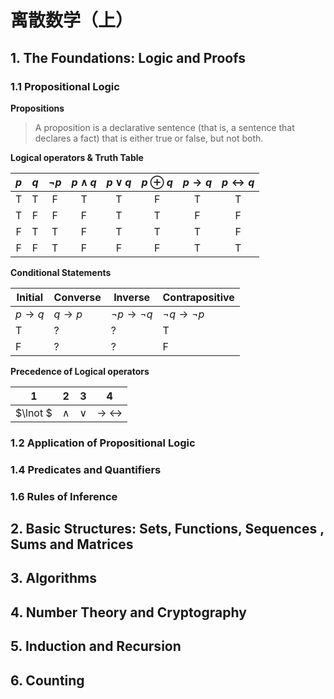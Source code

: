# 离散数学（上）



## 1. The Foundations: Logic and Proofs

### 1.1 Propositional Logic

**Propositions**

> A proposition is a declarative sentence (that is, a sentence that declares a fact) that is either true or false, but not both.

**Logical operators & Truth Table**

| $p$  | $q$  | $\lnot p$ | $p\land q$ | $p\lor q$ | $p\oplus q$ | $p\rightarrow q$ | $p\leftrightarrow q$ |
| :--: | :--: | :-------: | :--------: | :-------: | :---------: | :--------------: | :------------------: |
|  T   |  T   |     F     |     T      |     T     |      F      |        T         |          T           |
|  T   |  F   |     F     |     F      |     T     |      T      |        F         |          F           |
|  F   |  T   |     T     |     F      |     T     |      T      |        T         |          F           |
|  F   |  F   |     T     |     F      |     F     |      F      |        T         |          T           |

**Conditional Statements**

| Initial          | Converse         | Inverse                      | Contrapositive               |
| ---------------- | ---------------- | ---------------------------- | ---------------------------- |
| $p\rightarrow q$ | $q\rightarrow p$ | $\lnot p\rightarrow \lnot q$ | $\lnot q\rightarrow \lnot p$ |
| T                | ?                | ?                            | T                            |
| F                | ?                | ?                            | F                            |

**Precedence of Logical operators**

| 1        | 2       | 3      | 4                               |
| -------- | ------- | ------ | ------------------------------- |
| $\lnot $ | $\land$ | $\lor$ | $\rightarrow$ $\leftrightarrow$ |



### 1.2 Application of Propositional Logic





### 1.4 Predicates and Quantifiers







### 1.6 Rules of Inference







## 2. Basic Structures: Sets, Functions, Sequences , Sums and Matrices





## 3. Algorithms





## 4. Number Theory and Cryptography





## 5. Induction and Recursion





## 6. Counting

